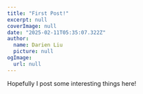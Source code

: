 ```yaml
---
title: "First Post!"
excerpt: null
coverImage: null
date: "2025-02-11T05:35:07.322Z"
author:
  name: Darien Liu
  picture: null
ogImage:
  url: null
---
```


Hopefully I post some interesting things here!
